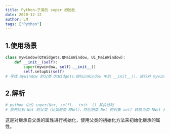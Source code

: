 ```yaml
---
title: Python—子类的 super 初始化
date: 2020-12-12
author: LM
tags: ["Python"]
---
```


## 1.使用场景

```python
class mywindow(QtWidgets.QMainWindow, Ui_MainWindow):
    def __init__(self):
        super(mywindow, self).__init__()
        self.setupUi(self)
# 寻找 mywindow 的父类 QtWidgets.QMainWindow 中的 __init__()，进行对 mywindow 的初始化
```

## 2.解析

```python
# python 中的 super(Net, self).__init__() 其执行时
# 首先找到 Net 的父类（比如是类 NNet），然后把类 Net 的对象 self 转换为类 NNet 的对象，然后被转换的类 NNet 对象调用自己的 init 函数
```

这是对继承自父类的属性进行初始化，使用父类的初始化方法来初始化继承的属性。

